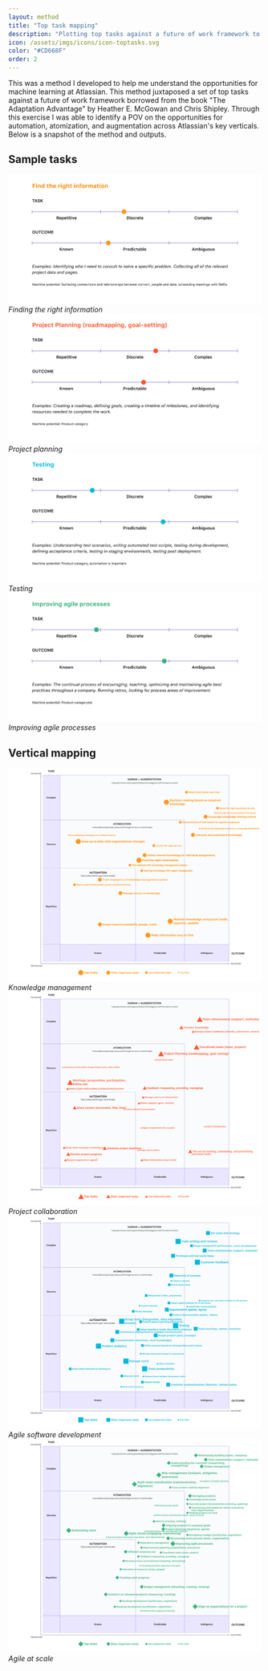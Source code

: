 ```yaml
---
layout: method
title: "Top task mapping"
description: "Plotting top tasks against a future of work framework to better understand opportunities for machine learning."
icon: /assets/imgs/icons/icon-toptasks.svg
color: "#CD668F"
order: 2
---
```


This was a method I developed to help me understand the opportunities for machine learning at Atlassian. This method juxtaposed a set of top tasks against a future of work framework borrowed from the book "The Adaptation Advantage" by Heather E. McGowan and Chris Shipley. Through this exercise I was able to identify a POV on the opportunities for automation, atomization, and augmentation across Atlassian's key verticals. Below is a snapshot of the method and outputs.

## Sample tasks

![Finding the right information](/assets/work/top-task-mapping/01-1.png)
*Finding the right information*
![Project planning](/assets/work/top-task-mapping/02-1.png)
*Project planning*
![Testing](/assets/work/top-task-mapping/03-1.png)
*Testing*
![Improving agile processes](/assets/work/top-task-mapping/04-1.png)
*Improving agile processes*

## Vertical mapping

![Knowledge management](/assets/work/top-task-mapping/01-2.png)
*Knowledge management*
![Project collaboration](/assets/work/top-task-mapping/02-2.png)
*Project collaboration*
![Agile software development](/assets/work/top-task-mapping/03-2.png)
*Agile software development*
![Agile at scale](/assets/work/top-task-mapping/04-2.png)
*Agile at scale*
